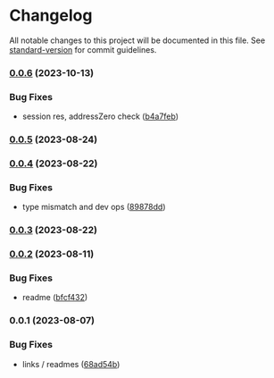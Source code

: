 # Changelog

All notable changes to this project will be documented in this file. See [standard-version](https://github.com/conventional-changelog/standard-version) for commit guidelines.

### [0.0.6](https://github.com/crossifyxyz/types/compare/v0.0.5...v0.0.6) (2023-10-13)


### Bug Fixes

* session res, addressZero check ([b4a7feb](https://github.com/crossifyxyz/types/commit/b4a7febbde56ff336ae332ba2435b039d4b47790))

### [0.0.5](https://github.com/crossifyxyz/types/compare/v0.0.4...v0.0.5) (2023-08-24)

### [0.0.4](https://github.com/crossifyxyz/types/compare/v0.0.3...v0.0.4) (2023-08-22)


### Bug Fixes

* type mismatch and dev ops ([89878dd](https://github.com/crossifyxyz/types/commit/89878dd4512b4825835e23015a4379cf943f59fd))

### [0.0.3](https://github.com/crossifyxyz/types/compare/v0.0.2...v0.0.3) (2023-08-22)

### [0.0.2](https://github.com/crossifyxyz/types/compare/v0.0.1...v0.0.2) (2023-08-11)


### Bug Fixes

* readme ([bfcf432](https://github.com/crossifyxyz/types/commit/bfcf432804090a27ee5a320d7667407ccc321061))

### 0.0.1 (2023-08-07)


### Bug Fixes

* links / readmes ([68ad54b](https://github.com/crossifyxyz/types/commit/68ad54b1d0a24e1debb3015832c3d6bcad31db4e))
